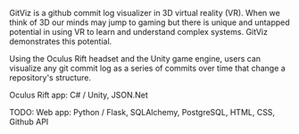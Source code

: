 GitViz is a github commit log visualizer in 3D virtual reality (VR). When we think of 3D our minds may jump to gaming but there is unique and untapped potential in using VR to learn and understand complex systems. GitViz demonstrates this potential. 

Using the Oculus Rift headset and the Unity game engine, users can visualize any git commit log as a series of commits over time that change a repository's structure. 



Oculus Rift app: C# / Unity, JSON.Net

TODO:
Web app: Python / Flask, SQLAlchemy, PostgreSQL, HTML, CSS, Github API
